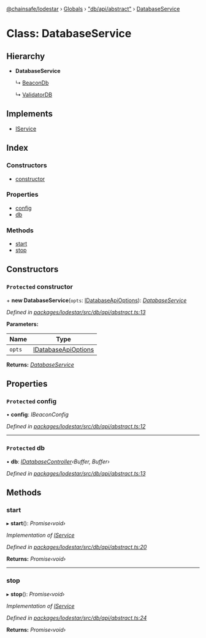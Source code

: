 [@chainsafe/lodestar](../README.md) › [Globals](../globals.md) › ["db/api/abstract"](../modules/_db_api_abstract_.md) › [DatabaseService](_db_api_abstract_.databaseservice.md)

# Class: DatabaseService

## Hierarchy

* **DatabaseService**

  ↳ [BeaconDb](_db_api_beacon_beacon_.beacondb.md)

  ↳ [ValidatorDB](_db_api_validator_validator_.validatordb.md)

## Implements

* [IService](../interfaces/_node_nodejs_.iservice.md)

## Index

### Constructors

* [constructor](_db_api_abstract_.databaseservice.md#protected-constructor)

### Properties

* [config](_db_api_abstract_.databaseservice.md#protected-config)
* [db](_db_api_abstract_.databaseservice.md#protected-db)

### Methods

* [start](_db_api_abstract_.databaseservice.md#start)
* [stop](_db_api_abstract_.databaseservice.md#stop)

## Constructors

### `Protected` constructor

\+ **new DatabaseService**(`opts`: [IDatabaseApiOptions](../interfaces/_db_api_abstract_.idatabaseapioptions.md)): *[DatabaseService](_db_api_abstract_.databaseservice.md)*

*Defined in [packages/lodestar/src/db/api/abstract.ts:13](https://github.com/ChainSafe/lodestar/blob/b6353573c/packages/lodestar/src/db/api/abstract.ts#L13)*

**Parameters:**

Name | Type |
------ | ------ |
`opts` | [IDatabaseApiOptions](../interfaces/_db_api_abstract_.idatabaseapioptions.md) |

**Returns:** *[DatabaseService](_db_api_abstract_.databaseservice.md)*

## Properties

### `Protected` config

• **config**: *IBeaconConfig*

*Defined in [packages/lodestar/src/db/api/abstract.ts:12](https://github.com/ChainSafe/lodestar/blob/b6353573c/packages/lodestar/src/db/api/abstract.ts#L12)*

___

### `Protected` db

• **db**: *[IDatabaseController](../interfaces/_db_controller_interface_.idatabasecontroller.md)‹Buffer, Buffer›*

*Defined in [packages/lodestar/src/db/api/abstract.ts:13](https://github.com/ChainSafe/lodestar/blob/b6353573c/packages/lodestar/src/db/api/abstract.ts#L13)*

## Methods

###  start

▸ **start**(): *Promise‹void›*

*Implementation of [IService](../interfaces/_node_nodejs_.iservice.md)*

*Defined in [packages/lodestar/src/db/api/abstract.ts:20](https://github.com/ChainSafe/lodestar/blob/b6353573c/packages/lodestar/src/db/api/abstract.ts#L20)*

**Returns:** *Promise‹void›*

___

###  stop

▸ **stop**(): *Promise‹void›*

*Implementation of [IService](../interfaces/_node_nodejs_.iservice.md)*

*Defined in [packages/lodestar/src/db/api/abstract.ts:24](https://github.com/ChainSafe/lodestar/blob/b6353573c/packages/lodestar/src/db/api/abstract.ts#L24)*

**Returns:** *Promise‹void›*
